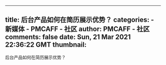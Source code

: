 
---
title: 后台产品如何在简历展示优势？
categories: 
    - 新媒体
    - PMCAFF - 社区
author: PMCAFF - 社区
comments: false
date: Sun, 21 Mar 2021 22:36:22 GMT
thumbnail: 
---

<div>   
后台产品如何在简历展示优势？  
</div>
            